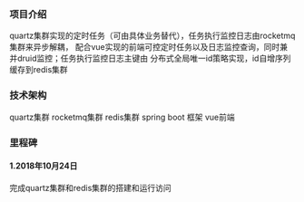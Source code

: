 ### 项目介绍
quartz集群实现的定时任务（可由具体业务替代），任务执行监控日志由rocketmq集群来异步解耦，
配合vue实现的前端可控定时任务以及日志监控查询，同时兼并druid监控；任务执行监控日志主键由
分布式全局唯一id策略实现，id自增序列缓存到redis集群
### 技术架构
quartz集群
rocketmq集群
redis集群
spring boot 框架
vue前端

### 里程碑

#### 1.2018年10月24日
完成quartz集群和redis集群的搭建和运行访问

